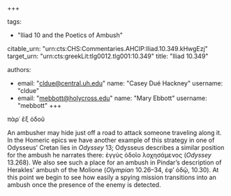 +++

tags:
- "Iliad 10 and the Poetics of Ambush"

citable_urn: "urn:cts:CHS:Commentaries.AHCIP:Iliad.10.349.kHwgEzj"
target_urn: "urn:cts:greekLit:tlg0012.tlg001:10.349"
title: "Iliad 10.349"

authors:
- email: "cldue@central.uh.edu"
  name: "Casey Dué Hackney"
  username: "cldue"
- email: "mebbott@holycross.edu"
  name: "Mary Ebbott"
  username: "mebbott"
+++

<p>πὰρ᾽ ἒξ ὁδοῦ </p><p>An ambusher may hide just off a road to attack someone traveling along it. In the Homeric epics we have another example of this strategy in one of Odysseus’ Cretan lies in <em>Odyssey</em> 13; Odysseus describes a similar position for the ambush he narrates there: ἐγγὺς ὁδοῖο λοχησάμενος (<em>Odyssey</em> 13.268). We also see such a place for an ambush in Pindar’s description of Herakles’ ambush of the Molione (<em>Olympian</em> 10.26–34, ἐφ’ ὁδῷ, 10.30). At this point we begin to see how easily a spying mission transitions into an ambush once the presence of the enemy is detected.  </p>